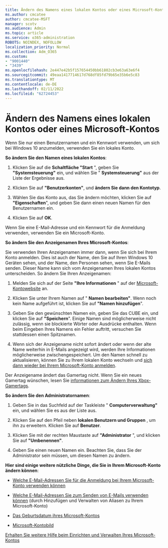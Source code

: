 ```yaml
---
title: Ändern des Namens eines lokalen Kontos oder eines Microsoft-Kontos
ms.author: cmcatee
author: cmcatee-MSFT
manager: scotv
ms.audience: Admin
ms.topic: article
ms.service: o365-administration
ROBOTS: NOINDEX, NOFOLLOW
localization_priority: Normal
ms.collection: Adm_O365
ms.custom:
- "9001440"
- "3439"
ms.openlocfilehash: 2e447e42b5f157654450bb61802cb3e63a63e6f4
ms.sourcegitcommit: 49eaa1417714617d768df85fd79b65e35b6e5c83
ms.translationtype: MT
ms.contentlocale: de-DE
ms.lasthandoff: 02/11/2022
ms.locfileid: "62724453"
---
```

# <a name="change-the-name-of-a-local-account-or-a-microsoft-account"></a>Ändern des Namens eines lokalen Kontos oder eines Microsoft-Kontos

Wenn Sie nur einen Benutzernamen und ein Kennwort verwenden, um sich bei Windows 10 anzumelden, verwenden Sie ein lokales Konto. 

**So ändern Sie den Namen eines lokalen Kontos**:

1. Klicken Sie auf die **Schaltfläche "Start** ", geben Sie **"Systemsteuerung"** ein, und wählen Sie " **Systemsteuerung"** aus der Liste der Ergebnisse aus.

2. Klicken Sie auf **"Benutzerkonten"**, und **ändern Sie dann den Kontotyp**.

3. Wählen Sie das Konto aus, das Sie ändern möchten, klicken Sie auf **"Eigenschaften**", und geben Sie dann einen neuen Namen für den Benutzernamen ein.

4. Klicken Sie auf **OK**.

Wenn Sie eine E-Mail-Adresse und ein Kennwort für die Anmeldung verwenden, verwenden Sie ein Microsoft-Konto.

**So ändern Sie den Anzeigenamen Ihres Microsoft-Kontos**:

Sie verwenden Ihren Anzeigenamen immer dann, wenn Sie sich bei Ihrem Konto anmelden. Dies ist auch der Name, den Sie auf Ihren Windows 10 Geräten sehen, und der Name, den Personen sehen, wenn Sie E-Mails senden. Dieser Name kann sich vom Anzeigenamen Ihres lokalen Kontos unterscheiden. So ändern Sie Ihren Anzeigenamen:

1. Melden Sie sich auf der Seite **"Ihre Informationen** " auf der [Microsoft-Kontowebsite](https://account.microsoft.com/) an.

2. Klicken Sie unter Ihrem Namen auf " **Namen bearbeiten"**. Wenn noch kein Name aufgeführt ist, klicken Sie auf **"Namen hinzufügen**". 

3. Geben Sie den gewünschten Namen ein, geben Sie das CUBE ein, und klicken Sie auf **"Speichern**". Einige Namen sind möglicherweise nicht zulässig, wenn sie blockierte Wörter oder Ausdrücke enthalten. Wenn beim Eingeben Ihres Namens ein Fehler auftritt, versuchen Sie stattdessen einen Spitznamen.

4. Wenn sich der Anzeigename nicht sofort ändert oder wenn der alte Name weiterhin in E-Mails angezeigt wird, werden Ihre Informationen möglicherweise zwischengespeichert. Um den Namen schnell zu aktualisieren, können Sie zu Ihrem lokalen Konto wechseln und [sich dann wieder bei Ihrem Microsoft-Konto anmelden](https://account.microsoft.com/).

Der Anzeigename ändert das Gamertag nicht. Wenn Sie ein neues Gamertag wünschen, lesen Sie [informationen zum Ändern Ihres Xbox-Gamertags](https://support.xbox.com/id-ID/account-management/change-xbox-live-gamertag).

**So ändern Sie den Administratornamen**:

1. Geben Sie in das Suchfeld auf der Taskleiste " **Computerverwaltung"** ein, und wählen Sie es aus der Liste aus.

2. Klicken Sie auf den Pfeil neben **lokalen Benutzern und Gruppen** , um ihn zu erweitern. Klicken Sie auf **Benutzer**.

3. Klicken Sie mit der rechten Maustaste auf **"Administrator** ", und klicken Sie auf **"Umbenennen"**.

4. Geben Sie einen neuen Namen ein. Beachten Sie, dass Sie der Administrator sein müssen, um diesen Namen zu ändern.

**Hier sind einige weitere nützliche Dinge, die Sie in Ihrem Microsoft-Konto ändern können**:

- [Welche E-Mail-Adressen Sie für die Anmeldung bei Ihrem Microsoft-Konto verwenden können](https://support.microsoft.com/help/4026162)

- [Welche E-Mail-Adressen Sie zum Senden von E-Mails verwenden können](https://support.microsoft.com/help/12407) (durch Hinzufügen und Verwalten von Aliasen zu Ihrem Microsoft-Konto)

- [Das Geburtsdatum ihres Microsoft-Kontos](https://support.microsoft.com/help/12411)

- [Microsoft-Kontobild](https://support.microsoft.com/help/4026790)

[Erhalten Sie weitere Hilfe beim Einrichten und Verwalten Ihres Microsoft-Kontos](https://support.microsoft.com/hub/4294457/microsoft-account-help#manage-account)